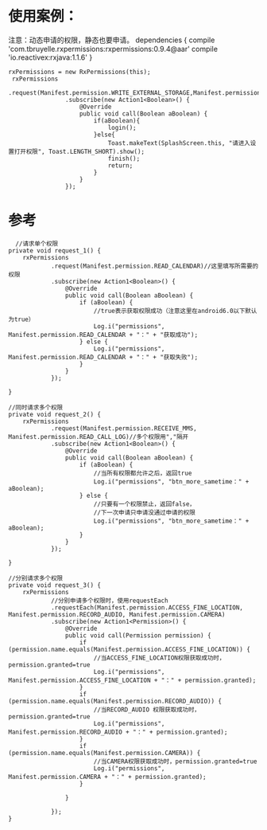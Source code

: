 # 使用案例： #

 注意：动态申请的权限，静态也要申请。
	dependencies {
	    compile 'com.tbruyelle.rxpermissions:rxpermissions:0.9.4@aar'
	    compile 'io.reactivex:rxjava:1.1.6'
	}
	
	
	rxPermissions = new RxPermissions(this);
	 rxPermissions
	                .request(Manifest.permission.WRITE_EXTERNAL_STORAGE,Manifest.permission.RECORD_AUDIO)
	                .subscribe(new Action1<Boolean>() {
	                    @Override
	                    public void call(Boolean aBoolean) {
	                        if(aBoolean){
	                            login();
	                        }else{
	                            Toast.makeText(SplashScreen.this, "请进入设置打开权限", Toast.LENGTH_SHORT).show();
	                            finish();
	                            return;
	                        }
	                    }
	                });

# 参考 #

	  //请求单个权限
    private void request_1() {
        rxPermissions
                .request(Manifest.permission.READ_CALENDAR)//这里填写所需要的权限
                .subscribe(new Action1<Boolean>() {
                    @Override
                    public void call(Boolean aBoolean) {
                        if (aBoolean) {
                            //true表示获取权限成功（注意这里在android6.0以下默认为true）
                            Log.i("permissions", Manifest.permission.READ_CALENDAR + "：" + "获取成功");
                        } else {
                            Log.i("permissions", Manifest.permission.READ_CALENDAR + "：" + "获取失败");
                        }
                    }
                });

    }

    //同时请求多个权限
    private void request_2() {
        rxPermissions
                .request(Manifest.permission.RECEIVE_MMS, Manifest.permission.READ_CALL_LOG)//多个权限用","隔开
                .subscribe(new Action1<Boolean>() {
                    @Override
                    public void call(Boolean aBoolean) {
                        if (aBoolean) {
                            //当所有权限都允许之后，返回true
                            Log.i("permissions", "btn_more_sametime：" + aBoolean);
                        } else {
                            //只要有一个权限禁止，返回false，
                            //下一次申请只申请没通过申请的权限
                            Log.i("permissions", "btn_more_sametime：" + aBoolean);
                        }
                    }
                });

    }

    //分别请求多个权限
    private void request_3() {
        rxPermissions
                //分别申请多个权限时，使用requestEach
                .requestEach(Manifest.permission.ACCESS_FINE_LOCATION, Manifest.permission.RECORD_AUDIO, Manifest.permission.CAMERA)
                .subscribe(new Action1<Permission>() {
                    @Override
                    public void call(Permission permission) {
                        if (permission.name.equals(Manifest.permission.ACCESS_FINE_LOCATION)) {
                            //当ACCESS_FINE_LOCATION权限获取成功时，permission.granted=true
                            Log.i("permissions", Manifest.permission.ACCESS_FINE_LOCATION + "：" + permission.granted);
                        }
                        if (permission.name.equals(Manifest.permission.RECORD_AUDIO)) {
                            //当RECORD_AUDIO 权限获取成功时，permission.granted=true
                            Log.i("permissions", Manifest.permission.RECORD_AUDIO + "：" + permission.granted);
                        }
                        if (permission.name.equals(Manifest.permission.CAMERA)) {
                            //当CAMERA权限获取成功时，permission.granted=true
                            Log.i("permissions", Manifest.permission.CAMERA + "：" + permission.granted);
                        }

                    }

                });
    }

